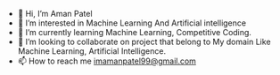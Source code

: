 - 👋 Hi, I’m Aman Patel
- 👀 I’m interested in Machine Learning And Artificial intelligence
- 🌱 I’m currently learning Machine Learning, Competitive Coding.
- 💞️ I’m looking to collaborate on project that belong to My domain Like Machine Learning, Artificial Intelligence.
- 📫 How to reach me imamanpatel99@gmail.com

<!---
itsamanpatel/itsamanpatel is a ✨ special ✨ repository because its `README.md` (this file) appears on your GitHub profile.
You can click the Preview link to take a look at your changes.
--->
